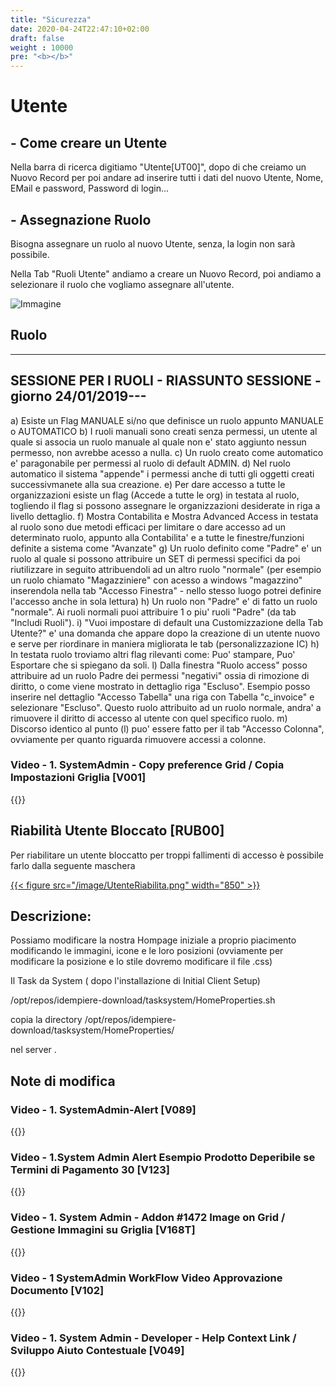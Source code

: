 ```yaml
---
title: "Sicurezza"
date: 2020-04-24T22:47:10+02:00
draft: false
weight : 10000
pre: "<b></b>"
---
```



# Utente

## - Come creare un Utente

Nella barra di ricerca digitiamo "Utente[UT00]", dopo di che creiamo un Nuovo Record per poi andare ad inserire tutti i dati del nuovo Utente, Nome, EMail e password, Password di login...

## - Assegnazione Ruolo

Bisogna assegnare un ruolo al nuovo Utente, senza, la login non sarà possibile.

Nella Tab "Ruoli Utente" andiamo a creare un Nuovo Record, poi andiamo a selezionare il ruolo che vogliamo assegnare all'utente.

![Immagine](/image/04.SelezioneRuolo.png)


## Ruolo 
-------------------------------------------
SESSIONE PER I RUOLI - RIASSUNTO SESSIONE - giorno 24/01/2019---
-------------------------------------------
a)	Esiste un Flag MANUALE si/no que definisce un ruolo appunto MANUALE o AUTOMATICO
b)	I ruoli manuali sono creati senza permessi, un utente al quale si associa un ruolo manuale al quale non e' stato aggiunto nessun permesso, non avrebbe acesso a nulla.
c)	Un ruolo creato come automatico e' paragonabile per permessi al ruolo di default ADMIN.
d)	Nel ruolo automatico il sistema "appende" i permessi anche di tutti gli oggetti creati successivmanete alla sua creazione.
e)	Per dare accesso a tutte le organizzazioni esiste un flag (Accede a tutte le org) in testata al ruolo, togliendo il flag si possono assegnare le organizzazioni desiderate in riga a livello dettaglio.
f)	Mostra Contabilita e Mostra Advanced Access in testata al ruolo sono due metodi efficaci per limitare o dare accesso ad un determinato ruolo, appunto alla Contabilita' e a tutte le finestre/funzioni definite a sistema come "Avanzate"
g)	Un ruolo definito come "Padre" e' un ruolo al quale si possono attribuire un SET di permessi specifici da poi riutilizzare in seguito attribuendoli ad un altro ruolo "normale" (per esempio un ruolo chiamato "Magazziniere" con acesso a windows "magazzino" inserendola nella tab "Accesso Finestra" - nello stesso luogo potrei definire l'accesso anche in sola lettura)
h)	Un ruolo non "Padre" e' di fatto un ruolo "normale". Ai ruoli normali puoi attribuire 1 o piu' ruoli "Padre" (da tab "Includi Ruoli").
i)	"Vuoi impostare di default una Customizzazione della Tab Utente?" e' una domanda che appare dopo la creazione di un utente nuovo e serve per riordinare in maniera migliorata le tab (personalizzazione IC)
h)	In testata ruolo troviamo altri flag rilevanti come: Puo' stampare, Puo' Esportare che si spiegano da soli.
l)	Dalla finestra "Ruolo access" posso attribuire ad un ruolo Padre dei permessi "negativi" ossia di rimozione di diritto, o come viene mostrato in dettaglio riga "Escluso". Esempio posso inserire nel dettaglio "Accesso Tabella" una riga con Tabella "c_invoice" e selezionare "Escluso". Questo ruolo attribuito ad un ruolo normale, andra' a rimuovere il diritto di accesso al utente con quel specifico ruolo. 
m)	Discorso identico al punto (l) puo' essere fatto per il tab "Accesso Colonna", ovviamente per quanto riguarda rimuovere accessi a colonne.








### Video - 1. SystemAdmin - Copy preference Grid / Copia Impostazioni Griglia [V001]
{{<youtube zHEWwTlVwFI>}}



## Riabilità Utente Bloccato [RUB00]

Per riabilitare un utente bloccatto per troppi fallimenti di accesso è possibile farlo dalla seguente maschera 

[{{< figure src="/image/UtenteRiabilita.png"  width="850"  >}}](/image/UtenteRiabilita.png)



## Descrizione:



Possiamo modificare la nostra Hompage iniziale a proprio piacimento modificando le immagini, icone e le loro posizioni (ovviamente per modificare la posizione e lo stile dovremo modificare il file .css)


Il Task da System  ( dopo l'installazione di Initial Client Setup)

/opt/repos/idempiere-download/tasksystem/HomeProperties.sh 

copia la directory /opt/repos/idempiere-download/tasksystem/HomeProperties/ 

nel server .

## Note di modifica

### Video - 1. SystemAdmin-Alert [V089]
{{<youtube URBB2k0ATu0>}}

### Video - 1.System Admin Alert Esempio Prodotto Deperibile se Termini di Pagamento   30 [V123]
{{<youtube r8Etz6tY854>}}

### Video - 1. System Admin - Addon #1472 Image on Grid / Gestione Immagini su Griglia [V168T]
{{<youtube G0hbmdoq8r8>}}

### Video - 1 SystemAdmin WorkFlow Video Approvazione Documento [V102]
{{<youtube RBuE-4Tk51U>}}

### Video -  1. System Admin - Developer - Help Context Link / Sviluppo Aiuto Contestuale [V049]
{{<youtube KeidiuQYSOo>}}


